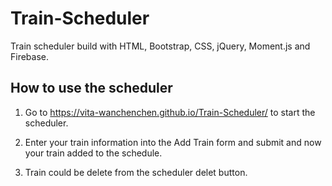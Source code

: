 # Train-Scheduler

Train scheduler build with HTML, Bootstrap, CSS, jQuery, Moment.js and Firebase.

## How to use the scheduler

1. Go to https://vita-wanchenchen.github.io/Train-Scheduler/ to start the scheduler.

2. Enter your train information into the Add Train form and submit and now your train added to the schedule.

3. Train could be delete from the scheduler delet button.
